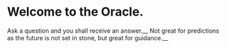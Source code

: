 # Welcome to the Oracle.
Ask a question and you shall receive an answer.__
Not great for predictions as the future is not set in stone, but great for guidance.__


